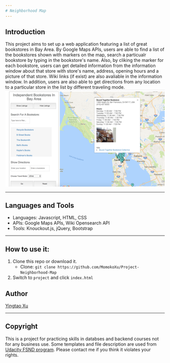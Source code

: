 ```yaml
---
# Neighborhood Map
---
```


## Introduction

This project aims to set up a web application featuring a list of great bookstores in Bay Area. By Google Maps APIs, users are able to find a list of the bookstores shown with markers on the map, search a particualr bookstore by typing in the bookstore's name. Also, by cliking the marker for each bookstore, users can get detailed information from the information window about that store with store's name, address, opening hours and a picture of that store. Wiki links (if exist) are also avaliable in the information window. In addition, users are also able to get directions from any location to a particular store in the list by different traveling mode.
![image of the web](https://github.com/MomokoXu/Project-Neighborhood-Map/blob/master/project/sample.png)

---
## Languages and Tools

* Languages: Javascript, HTML, CSS
* APIs: Google Maps APIs, Wiki Opensearch API
* Tools: Knouckout.js, jQuery, Bootstrap
---

## How to use it:

1. Clone this repo or download it.
    * Clone: `git clone https://github.com/MomokoXu/Project-Neighborhood-Map`
2. Switch to `project` and click `index.html`

## Author
[Yingtao Xu](https://github.com/MomokoXu)

---

## Copyright
This is a project for practicing skills in databses and backend courses not for any business use. Some templates and file description are used from [Udacity FSND program](https://www.udacity.com/course/full-stack-web-developer-nanodegree--nd004). Please contact me if you think it violates your rights.